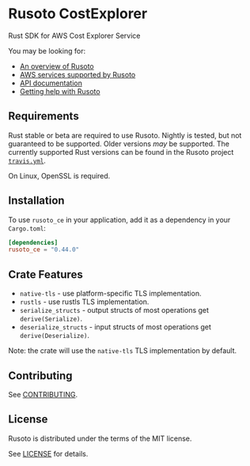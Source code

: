 
# Rusoto CostExplorer
Rust SDK for AWS Cost Explorer Service

You may be looking for:

* [An overview of Rusoto][rusoto-overview]
* [AWS services supported by Rusoto][supported-aws-services]
* [API documentation][api-documentation]
* [Getting help with Rusoto][rusoto-help]

## Requirements

Rust stable or beta are required to use Rusoto. Nightly is tested, but not guaranteed to be supported. Older
versions _may_ be supported. The currently supported Rust versions can be found in the Rusoto project
[`travis.yml`](https://github.com/rusoto/rusoto/blob/master/.travis.yml).

On Linux, OpenSSL is required.

## Installation

To use `rusoto_ce` in your application, add it as a dependency in your `Cargo.toml`:

```toml
[dependencies]
rusoto_ce = "0.44.0"
```

## Crate Features
- `native-tls` - use platform-specific TLS implementation.
- `rustls` - use rustls TLS implementation.
- `serialize_structs` - output structs of most operations get `derive(Serialize)`.
- `deserialize_structs` - input structs of most operations get `derive(Deserialize)`.

Note: the crate will use the `native-tls` TLS implementation by default.

## Contributing

See [CONTRIBUTING][contributing].

## License

Rusoto is distributed under the terms of the MIT license.

See [LICENSE][license] for details.

[api-documentation]: https://docs.rs/rusoto_ce "API documentation"
[license]: https://github.com/rusoto/rusoto/blob/master/LICENSE "MIT License"
[contributing]: https://github.com/rusoto/rusoto/blob/master/CONTRIBUTING.md "Contributing Guide"
[rusoto-help]: https://www.rusoto.org/help.html "Getting help with Rusoto"
[rusoto-overview]: https://www.rusoto.org/ "Rusoto overview"
[supported-aws-services]: https://www.rusoto.org/supported-aws-services.html "List of AWS services supported by Rusoto"
        
